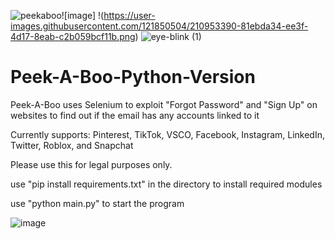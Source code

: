 ![peekaboo](https://user-images.githubusercontent.com/121850504/210921782-c94394ec-1b19-430b-8b96-1c4a86587185.png)![image]      !(https://user-images.githubusercontent.com/121850504/210953390-81ebda34-ee3f-4d17-8eab-c2b059bcf11b.png)
                                              ![eye-blink (1)](https://user-images.githubusercontent.com/121850504/210953059-6b120f82-0cf8-4921-9d1a-1d5d166b64ec.gif)


# Peek-A-Boo-Python-Version

Peek-A-Boo uses Selenium to exploit "Forgot Password" and "Sign Up" on websites to find out if the email has any accounts linked to it

Currently supports: Pinterest, TikTok, VSCO, Facebook, Instagram, LinkedIn, Twitter, Roblox, and Snapchat

Please use this for legal purposes only.

use "pip install requirements.txt" in the directory to install required modules

use "python main.py" to start the program

![image](https://user-images.githubusercontent.com/121850504/210955719-6a488b14-dabc-4c80-aed4-98aadad5759a.png)


